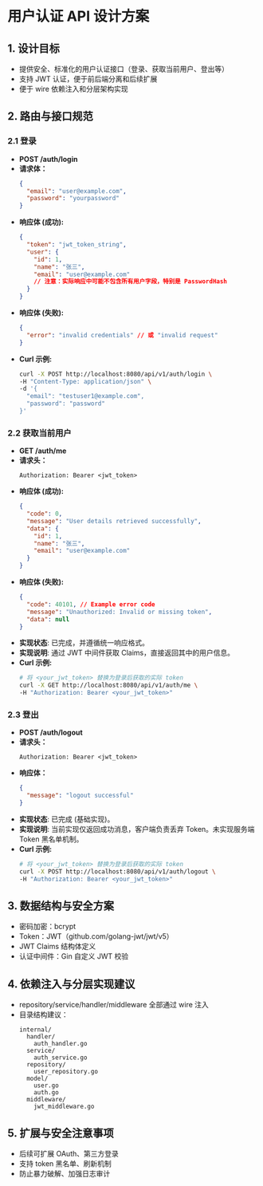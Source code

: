 # 用户认证 API 设计方案

## 1. 设计目标

- 提供安全、标准化的用户认证接口（登录、获取当前用户、登出等）
- 支持 JWT 认证，便于前后端分离和后续扩展
- 便于 wire 依赖注入和分层架构实现

## 2. 路由与接口规范

### 2.1 登录

- **POST /auth/login**
- **请求体：**
  ```json
  {
    "email": "user@example.com",
    "password": "yourpassword"
  }
  ```
- **响应体 (成功):**
  ```json
  {
    "token": "jwt_token_string",
    "user": {
      "id": 1,
      "name": "张三",
      "email": "user@example.com"
      // 注意：实际响应中可能不包含所有用户字段，特别是 PasswordHash
    }
  }
  ```
- **响应体 (失败):**
  ```json
  {
    "error": "invalid credentials" // 或 "invalid request"
  }
  ```
- **Curl 示例:**
  ```bash
  curl -X POST http://localhost:8080/api/v1/auth/login \
  -H "Content-Type: application/json" \
  -d '{
    "email": "testuser1@example.com",
    "password": "password"
  }'
  ```

### 2.2 获取当前用户

- **GET /auth/me**
- **请求头：**
  ```
  Authorization: Bearer <jwt_token>
  ```
- **响应体 (成功):**
  ```json
  {
    "code": 0,
    "message": "User details retrieved successfully",
    "data": {
      "id": 1,
      "name": "张三",
      "email": "user@example.com"
    }
  }
  ```
- **响应体 (失败):**
  ```json
  {
    "code": 40101, // Example error code
    "message": "Unauthorized: Invalid or missing token",
    "data": null
  }
  ```
- **实现状态**: 已完成，并遵循统一响应格式。
- **实现说明**: 通过 JWT 中间件获取 Claims，直接返回其中的用户信息。
- **Curl 示例:**
  ```bash
  # 将 <your_jwt_token> 替换为登录后获取的实际 token
  curl -X GET http://localhost:8080/api/v1/auth/me \
  -H "Authorization: Bearer <your_jwt_token>"
  ```

### 2.3 登出

- **POST /auth/logout**
- **请求头：**
  ```
  Authorization: Bearer <jwt_token>
  ```
- **响应体：**
  ```json
  {
    "message": "logout successful"
  }
  ```
- **实现状态**: 已完成 (基础实现)。
- **实现说明**: 当前实现仅返回成功消息，客户端负责丢弃 Token。未实现服务端 Token 黑名单机制。
- **Curl 示例:**
  ```bash
  # 将 <your_jwt_token> 替换为登录后获取的实际 token
  curl -X POST http://localhost:8080/api/v1/auth/logout \
  -H "Authorization: Bearer <your_jwt_token>"
  ```

## 3. 数据结构与安全方案

- 密码加密：bcrypt
- Token：JWT（github.com/golang-jwt/jwt/v5）
- JWT Claims 结构体定义
- 认证中间件：Gin 自定义 JWT 校验

## 4. 依赖注入与分层实现建议

- repository/service/handler/middleware 全部通过 wire 注入
- 目录结构建议：
  ```
  internal/
    handler/
      auth_handler.go
    service/
      auth_service.go
    repository/
      user_repository.go
    model/
      user.go
      auth.go
    middleware/
      jwt_middleware.go
  ```

## 5. 扩展与安全注意事项

- 后续可扩展 OAuth、第三方登录
- 支持 token 黑名单、刷新机制
- 防止暴力破解、加强日志审计
